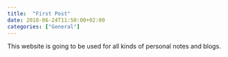 ```yaml
---
title:  "First Post"
date: 2018-06-24T11:50:00+02:00
categories: ["General"]
---
```


This website is going to be used for all kinds of personal notes and blogs.
